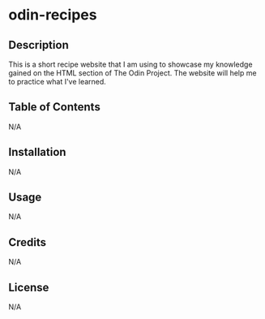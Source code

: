 # odin-recipes
## Description
This is a short recipe website that I am using to showcase my knowledge gained on the HTML section of The Odin Project. 
The website will help me to practice what I've learned. 

## Table of Contents
N/A

## Installation
N/A

## Usage
N/A

## Credits
N/A

## License
N/A
